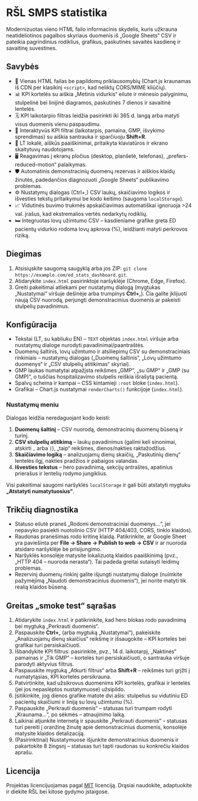 # RŠL SMPS statistika

Modernizuotas vieno HTML failo informacinis skydelis, kuris užkrauna neatidėliotinos pagalbos skyriaus duomenis iš „Google Sheets“ CSV ir pateikia pagrindinius rodiklius, grafikus, paskutinės savaitės kasdienę ir savaitinę suvestines.

## Savybės
- 🔄 Vienas HTML failas be papildomų priklausomybių (Chart.js kraunamas iš CDN per klasikinį `<script>`, kad neliktų CORS/MIME kliūčių).
- 📊 KPI kortelės su aiškia „Metinis vidurkis“ eilute ir mėnesio palyginimu, stulpelinė bei linijinė diagramos, paskutinės 7 dienos ir savaitinė lentelės.
- 🗓️ KPI laikotarpio filtras leidžia pasirinkti iki 365 d. langą arba matyti visus duomenis vienu paspaudimu.
- 🎯 Interaktyvūs KPI filtrai (laikotarpis, pamaina, GMP, išvykimo sprendimas) su aiškia santrauka ir sparčiuoju **Shift+R**.
- 🧭 LT lokalė, aiškūs paaiškinimai, pritaikyta klaviatūros ir ekrano skaitytuvų naudotojams.
- 🖥️ Reagavimas į ekranų pločius (desktop, planšetė, telefonas), „prefers-reduced-motion“ palaikymas.
- 🛡️ Automatinis demonstracinių duomenų rezervas ir aiškios klaidų žinutės, padedančios diagnozuoti „Google Sheets“ publikavimo problemas.
- ⚙️ Nustatymų dialogas (Ctrl+,) CSV laukų, skaičiavimo logikos ir išvesties tekstų pritaikymui be kodo keitimo (saugoma `localStorage`).
- 📈 Vidutinės buvimo trukmės apskaičiavimas automatiškai ignoruoja >24 val. įrašus, kad ekstremalios vertės nedarkytų rodiklių.
- 🛏️ Integruotas lovų užimtumo CSV – kasdieniame grafike greta ED pacientų vidurkio rodoma lovų apkrova (%), leidžianti matyti perkrovos riziką.

## Diegimas
1. Atsisiųskite saugomą saugyklą arba jos ZIP: `git clone https://example.com/ed_stats_dashboard.git`.
2. Atidarykite `index.html` pasirinktoje naršyklėje (Chrome, Edge, Firefox).
3. Greiti pakeitimai atliekami per nustatymų dialogą (mygtukas „Nustatymai“ viršuje dešinėje arba trumpinys **Ctrl+,**). Čia galite įklijuoti naują CSV nuorodą, perjungti demonstracinius duomenis ar pakeisti stulpelių pavadinimus.

## Konfigūracija
- Tekstai (LT, su kabliuku EN) – `TEXT` objektas `index.html` viršuje arba nustatymų dialoge nurodyti pavadinimai/paantraštės.
- Duomenų šaltinis, lovų užimtumo ir atsiliepimų CSV su demonstraciniais rinkiniais – nustatymų dialogas („Duomenų šaltinis“, „Lovų užimtumo duomenys“ ir „CSV stulpelių atitikimas“ skyriai).
- GMP laukas numatytai atpažįsta reikšmes „GMP“, „su GMP“ ir „GMP (su GMP)“, o tuščias hospitalizavimo stulpelis reiškia išrašytą pacientą.
- Spalvų schema ir kampai – CSS kintamieji `:root` bloke (`index.html`).
- Grafikai – Chart.js nustatymai `renderCharts()` funkcijoje (`index.html`).

### Nustatymų meniu

Dialogas leidžia neredaguojant kodo keisti:

1. **Duomenų šaltinį** – CSV nuorodą, demonstracinių duomenų būseną ir turinį.
2. **CSV stulpelių atitikimą** – laukų pavadinimus (galimi keli sinonimai, atskirti `,` arba `|`), „taip“ reikšmes, dienos/nakties raktažodžius.
3. **Skaičiavimo logiką** – analizuojamų dienų skaičių, „Paskutinių dienų“ lentelės ilgį, nakties pradžios ir pabaigos valandas.
4. **Išvesties tekstus** – hero pavadinimą, sekcijų antraštes, apatinius prierašus ir lentelių rodymo jungiklius.

Visi pakeitimai saugomi naršyklės `localStorage` ir gali būti atstatyti mygtuku **„Atstatyti numatytuosius“**.

## Trikčių diagnostika
- Statuso eilutė praneš „Rodomi demonstraciniai duomenys…“, jei nepavyko pasiekti nuotolinio CSV (HTTP 404/403, CORS, tinklo klaidos).
- Raudonas pranešimas rodo kritinę klaidą. Patikrinkite, ar Google Sheet yra paviešinta per **File → Share → Publish to web → CSV** ir ar nuoroda atsidaro naršyklėje be prisijungimo.
- Naršyklės konsolėje matysite lokalizuotą klaidos paaiškinimą (pvz., „HTTP 404 – nuoroda nerasta“). Tai padeda greitai sutaisyti leidimų problemas.
- Rezervinį duomenų rinkinį galite išjungti nustatymų dialoge (nuimkite pažymėjimą „Naudoti demonstracinius duomenis“), jei norite matyti tik realią klaidos būseną.

## Greitas „smoke test“ sąrašas
1. Atidarykite `index.html` ir patikrinkite, kad hero blokas rodo pavadinimą bei mygtuką „Perkrauti duomenis“.
2. Paspauskite **Ctrl+,** (arba mygtuką „Nustatymai“), pakeiskite „Analizuojamų dienų skaičius“ reikšmę ir išsaugokite – KPI kortelės bei grafikai turi persiskaičiuoti.
3. Išbandykite KPI filtrus: pasirinkite, pvz., 14 d. laikotarpį, „Naktinės“ pamainas ir „Tik GMP“ – kortelės turi persiskaičiuoti, o santrauka viršuje parodyti aktyvius filtrus.
4. Paspauskite mygtuką „Atkurti filtrus“ arba **Shift+R** – reikšmės turi grįžti į numatytąsias, KPI kortelės persikrauna.
5. Patvirtinkite, kad užsikrovus duomenims KPI kortelės, grafikai ir lentelės (jei jos nepaslėptos nustatymuose) užsipildo.
6. Įsitikinkite, jog dienos grafike matote dvi ašis: stulpelius su vidutiniu ED pacientų skaičiumi ir liniją su lovų užimtumu (%).
7. Paspauskite „Perkrauti duomenis“ – statusas turi trumpam rodyti „Kraunama...“, po sėkmės – atnaujinimo laiką.
8. Laikinai atjunkite internetą ir spauskite „Perkrauti duomenis“ – statusas turi pereiti į oranžinę žinutę apie demonstracinius duomenis, konsolėje matysite klaidos detalizaciją.
9. (Pasirinktinai) Nustatymuose išjunkite demonstracinius duomenis ir pakartokite 8 žingsnį – statusas turi tapti raudonas su konkrečiu klaidos aprašu.

## Licencija
Projektas licencijuojamas pagal [MIT](./LICENSE) licenciją. Drąsiai naudokite, adaptuokite ir diekite RŠL bei kitose gydymo įstaigose.
